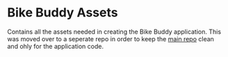 # Bike Buddy Assets

Contains all the assets needed in creating the Bike Buddy application. This was moved over to a seperate repo in order to keep the [main repo](https://github.com/CloudgateStudios/BikeBuddy) clean and ohly for the application code.
